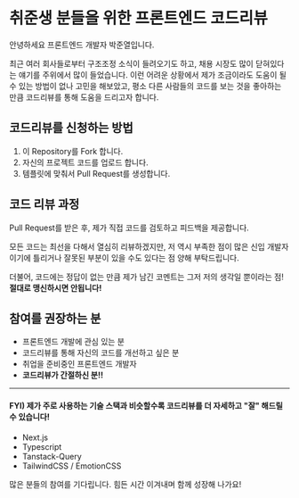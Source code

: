 # 취준생 분들을 위한 프론트엔드 코드리뷰

안녕하세요 프론트엔드 개발자 박준열입니다.

최근 여러 회사들로부터 구조조정 소식이 들려오기도 하고, 채용 시장도 많이 닫혀있다는 얘기를 주위에서 많이 들었습니다. 
이런 어려운 상황에서 제가 조금이라도 도움이 될 수 있는 방법이 없나 고민을 해보았고, 평소 다른 사람들의 코드를 보는 것을 좋아하는 만큼 코드리뷰를 통해 도움을 드리고자 합니다.


## 코드리뷰를 신청하는 방법

1. 이 Repository를 Fork 합니다.
2. 자신의 프로젝트 코드를 업로드 합니다.
3. 템플릿에 맞춰서 Pull Request를 생성합니다.

## 코드 리뷰 과정

Pull Request를 받은 후, 제가 직접 코드를 검토하고 피드백을 제공합니다. 

모든 코드는 최선을 다해서 열심히 리뷰하겠지만, 저 역시 부족한 점이 많은 신입 개발자이기에 틀리거나 잘못된 부분이 있을 수도 있다는 점 양해 부탁드립니다.

더불어, 코드에는 정답이 없는 만큼 제가 남긴 코멘트는 그저 저의 생각일 뿐이라는 점! **절대로 맹신하시면 안됩니다!**

## 참여를 권장하는 분

- 프론트엔드 개발에 관심 있는 분
- 코드리뷰를 통해 자신의 코드를 개선하고 싶은 분
- 취업을 준비중인 프론트엔드 개발자
- **코드리뷰가 간절하신 분!!**

---

#### **FYI) 제가 주로 사용하는 기술 스택과 비슷할수록 코드리뷰를 더 자세하고 "잘" 해드릴 수 있습니다!**
- Next.js
- Typescript
- Tanstack-Query
- TailwindCSS / EmotionCSS

많은 분들의 참여를 기다립니다. 힘든 시간 이겨내며 함께 성장해 나가요! 
